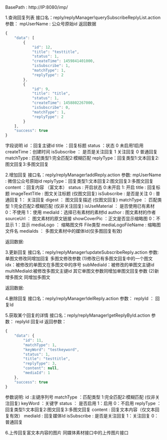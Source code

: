 BasePath : http://IP:8080/imp/

1.查询回复列表
接口名：reply/replyManager!querySubscribeReplyList.action
参数：
mpUserName : 公众号原始id
返回数据
``` javascript
{
    "data": [
        {
            "id": 12,
            "title": "testtitle",
            "status": 1,
            "createTime": 1459841401000,
            "isSubscribe": 1,
            "matchType": 1,
            "replyType": 2
        },
        {
            "id": 9,
            "title": "title",
            "status": 1,
            "createTime": 1458802267000,
            "isSubscribe": 0,
            "matchType": 1,
            "replyType": 2
        }
    ],
    "success": true
}
```
字段说明
id ：回复主键id title ：回复标题 status ：状态 0 未启用1启用 createTime：创建时间 isSubscribe ： 是否是关注回复 1 关注回复 0 普通回复 matchType : 匹配类型1:完全匹配2:模糊匹配  replyType：回复类型1:文本回复2:图文回复3:多图文回复

2.增加回复
接口名：reply/replyManager!addReply.action
参数:
mpUserName : 微信公众号原始id
replyType：回复类型1:文本回复2:图文回复3:多图文回复
content ：回复内容 （富文本）
status : 开启状态 0:未开启 1: 开启
title : 回复标题
imageTextTitle : 图文关注标题 (仅图文回复)
isSubscribe : 是否是关注 0 : 普通回复 1： 关注回复
digest ： 图文回复描述  (仅图文回复)
matchType ： 匹配类型 1:完全匹配2:模糊匹配 (仅非关注回复)
isUseMaterial ： 是否使用已有素材 0：不使用 1：使用
mediaId：选择已有素材的素材Id 
author : 图文素材的作者
sourceUrl ： 图文素材的原文链接 
showCoverPic ：正文是否显示缩略图 0：不显示 1：显示
mediaLogo ： 缩略图文件 File类型
mediaLogoFileName : 缩略图文件名
mediaIds ： 多图文素材中的媒体Id(仅多图回复有效)

返回数据:


3.更新回复
接口名：reply/replyManager!updateSubscribeReply.action
参数:
单图文修改同增加回复
多图文修改参数
(1)修改已有多图文回复中的一个图文
idx：被修改的单图文在多图文中的序号
subMediaId：被修改的单图文主键id
multiMediaId:被修改多图文主键id
其它单图文参数同增加单图文回复参数
(2)新增多图文
同增加多图文

返回数据:

4.删除回复
接口名：reply/replyManager!delReply.action
参数：
replyId ： 回复Id

5.获取某个回复的详情
接口名：reply/replyManager!getReplyById.action
参数：
replyId 回复id
返回参数：
``` javascript
{
    "data": {
        "id": 11,
        "matchType": 1,
        "keyWord": "testkeyword",
        "status": 1,
        "title": "testtitle",
        "replyType": 3,
        "content": null,
        "mediaId": 1
    },
    "success": true
}
```
参数说明:
id :主键序列号
matchType ：匹配类型 1:完全匹配2:模糊匹配 (仅非关注回复)
keyWord ：关键字
status ： 是否启用 1：启用 0：不启用
replyType ：回复类型1:文本回复2:图文回复3:多图文回复
content : 回复文本内容（仅文本回复有效）
mediaId : 回复媒体Id
isSubscribe : 是否是关注回复 1：关注回复 0：普通回复

6.上传回复富文本内容的图片
同媒体素材接口中的上传图片接口
